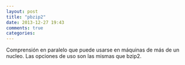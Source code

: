 ```yaml
---
layout: post
title: "pbzip2"
date: 2013-12-27 19:43
comments: true
categories: 
---
```

Comprensión en paralelo que puede usarse en máquinas de más de un nucleo. Las opciones de uso son las mismas que bzip2.

